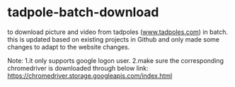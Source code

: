 # tadpole-batch-download
to download picture and video from tadpoles (www.tadpoles.com) in batch.
this is updated based on existing projects in Github and only made some changes to adapt to the website changes.

Note: 
1.it only supports google logon user.
2.make sure the corresponding chromedriver is downloaded through below link: 
  https://chromedriver.storage.googleapis.com/index.html
  

